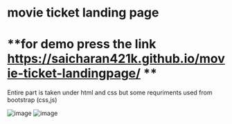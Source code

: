# **movie ticket landing page**

# **for demo press the link https://saicharan421k.github.io/movie-ticket-landingpage/ **
Entire part is taken under html and css but some requriments used from bootstrap (css,js)

![image](https://github.com/Saicharan421k/movie-ticket-landingpage/assets/155221234/9f2d8835-c43d-4d33-aba7-c45472a311e8)
![image](https://github.com/Saicharan421k/movie-ticket-landingpage/assets/155221234/bc62b3a8-b39a-4bdc-b6f2-ff847bd0462d)

